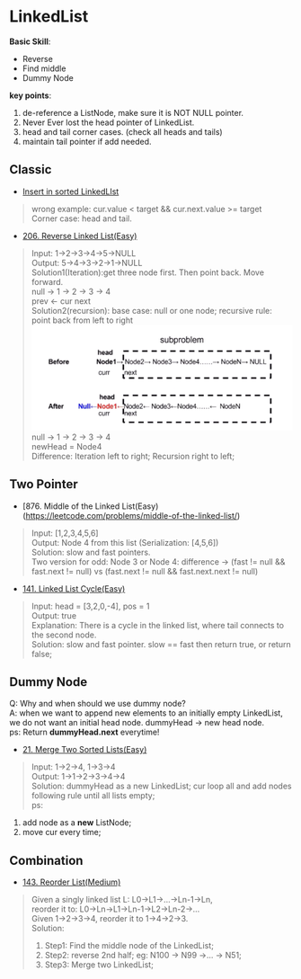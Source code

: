 # LinkedList   
**Basic Skill**:      
* Reverse    
* Find middle     
* Dummy Node    


**key points**:     
1.  de-reference a ListNode, make sure it is NOT NULL pointer.    
2.  Never Ever lost the head pointer of LinkedList.     
3.  head and tail corner cases. (check all heads and tails)          
4. maintain tail pointer if add needed. 

## Classic    
* [Insert in sorted LinkedLIst](https://github.com/tonglyu/Algorithm_Class/blob/master/Class4_LinkedList/ExtraPractice/InsertInSortedLinkedList.java)    
> wrong example: cur.value < target && cur.next.value >= target   
> Corner case:  head and tail. 



* [206. Reverse Linked List(Easy)](https://leetcode.com/problems/reverse-linked-list/)  
> Input: 1->2->3->4->5->NULL   
> Output: 5->4->3->2->1->NULL    
> Solution1(Iteration):get three node first. Then point back. Move forward.     
> null -> 1 -> 2 -> 3 -> 4      
> prev <- cur next    
> Solution2(recursion): base case: null or one node; recursive rule: point back from left to right    
![Recursion Part](/images/ReverseLinkedList_Recursion.png)   
> null -> 1 -> 2 -> 3 -> 4       
>                      newHead = Node4      
> Difference: Iteration left to right; Recursion right to left;   


## Two Pointer      
* [876. Middle of the Linked List(Easy)(https://leetcode.com/problems/middle-of-the-linked-list/)       
> Input: [1,2,3,4,5,6]    
> Output: Node 4 from this list (Serialization: [4,5,6])    
> Solution: slow and fast pointers.   
> Two version for odd: Node 3 or Node 4: difference -> (fast != null && fast.next != null) vs  (fast.next != null && fast.next.next != null)    


* [141. Linked List Cycle(Easy)](https://leetcode.com/problems/linked-list-cycle/)   
> Input: head = [3,2,0,-4], pos = 1    
> Output: true    
> Explanation: There is a cycle in the linked list, where tail connects to the second node.     
> Solution: slow and fast pointer. slow == fast then return true, or return false;     


## Dummy Node     
Q: Why and when should we use dummy node?    
A: when we want to append new elements to an initially empty LinkedList, we do not want an initial head node.  dummyHead -> new head node.   
ps: Return **dummyHead.next** everytime!   

* [21. Merge Two Sorted Lists(Easy)](https://leetcode.com/problems/merge-two-sorted-lists/)      
> Input: 1->2->4, 1->3->4   
> Output: 1->1->2->3->4->4   
> Solution: dummyHead as a new LinkedList; cur loop all and add nodes following rule until all lists empty;   
> ps: 
1. add node as a **new** ListNode;   
2. move cur every time;     

## Combination    

* [143. Reorder List(Medium)](https://leetcode.com/problems/reorder-list/)     
> Given a singly linked list L: L0→L1→…→Ln-1→Ln,    
> reorder it to: L0→Ln→L1→Ln-1→L2→Ln-2→…   
> Given 1->2->3->4, reorder it to 1->4->2->3.      
> Solution:     
> 1. Step1: Find the middle node of the LinkedList;   
> 2. Step2: reverse 2nd half;  eg: N100 -> N99 ->... -> N51;    
> 3. Step3: Merge two LinkedList;    









































